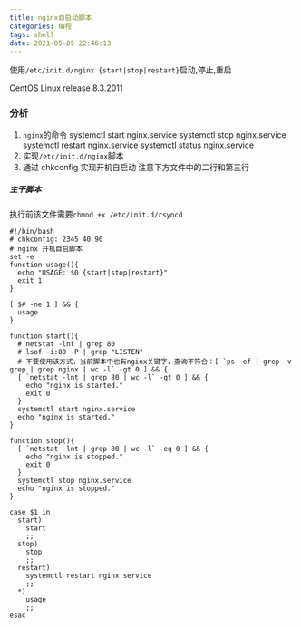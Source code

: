 ```yaml
---
title: nginx自启动脚本
categories: 编程
tags: shell
date: 2021-05-05 22:46:13
---
```


使用`/etc/init.d/nginx {start|stop|restart}`启动,停止,重启

CentOS Linux release 8.3.2011

### 分析

1. `nginx`的命令
   systemctl start nginx.service
   systemctl stop nginx.service
   systemctl restart nginx.service
   systemctl status nginx.service
2. 实现`/etc/init.d/nginx`脚本
3. 通过 chkconfig 实现开机自启动
   注意下方文件中的二行和第三行

##### 主干脚本

执行前该文件需要`chmod +x /etc/init.d/rsyncd`

```shell
#!/bin/bash
# chkconfig: 2345 40 90
# nginx 开机自启脚本
set -e
function usage(){
  echo "USAGE: $0 {start|stop|restart}"
  exit 1
}

[ $# -ne 1 ] && {
  usage
}

function start(){
  # netstat -lnt | grep 80
  # lsof -i:80 -P | grep "LISTEN"
  # 不要使用该方式，当前脚本中也有nginx关键字，查询不符合：[ `ps -ef | grep -v grep | grep nginx | wc -l` -gt 0 ] && {
  [ `netstat -lnt | grep 80 | wc -l` -gt 0 ] && {
    echo "nginx is started."
    exit 0
  }
  systemctl start nginx.service
  echo "nginx is started."
}

function stop(){
  [ `netstat -lnt | grep 80 | wc -l` -eq 0 ] && {
    echo "nginx is stopped."
    exit 0
  }
  systemctl stop nginx.service
  echo "nginx is stopped."
}

case $1 in 
  start)
    start
    ;;
  stop)
    stop
    ;;
  restart)
    systemctl restart nginx.service
    ;;
  *)
    usage
    ;;
esac

```
